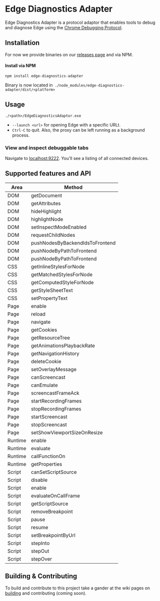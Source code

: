 # Edge Diagnostics Adapter

Edge Diagnostics Adapter is a protocol adaptor that enables tools to debug and diagnose Edge using the [Chrome Debugging Protocol](https://chromedevtools.github.io/debugger-protocol-viewer/).

## Installation

For now we provide binaries on our [releases page](https://github.com/Microsoft/EdgeDiagnosticsAdapter/releases) and via NPM.

#### Install via NPM
```npm install edge-diagnostics-adapter```

Binary is now located in` ./node_modules/edge-diagnostics-adapter/dist/<platform>`

## Usage

```console
./<path>/EdgeDiagnosticsAdaptor.exe
```

* `--launch <url>` for opening Edge with a specific URLt.
* `Ctrl-C` to quit. Also, the proxy can be left running as a background process.

### View and inspect debuggable tabs

Navigate to [localhost:9222](http://localhost:9222). You'll see a listing of all connected devices.

## Supported features and API

| Area  | Method    |
|-------|-----------|
|  DOM  | getDocument
|  DOM  | getAttributes
|  DOM  | hideHighlight
|  DOM  | highlightNode
|  DOM  | setInspectModeEnabled
|  DOM  | requestChildNodes
|  DOM  | pushNodesByBackendIdsToFrontend
|  DOM  | pushNodeByPathToFrontend
|  DOM  | pushNodeByPathToFrontend
|  CSS  | getInlineStylesForNode
|  CSS  | getMatchedStylesForNode
|  CSS  | getComputedStyleForNode
|  CSS  | getStyleSheetText
|  CSS  | setPropertyText
|  Page | enable
|  Page | reload
|  Page | navigate
|  Page | getCookies
|  Page | getResourceTree
|  Page | getAnimationsPlaybackRate
|  Page | getNavigationHistory
|  Page | deleteCookie
|  Page | setOverlayMessage
|  Page | canScreencast
|  Page | canEmulate
|  Page | screencastFrameAck
|  Page | startRecordingFrames
|  Page | stopRecordingFrames
|  Page | startScreencast
|  Page | stopScreencast
|  Page | setShowViewportSizeOnResize
| Runtime | enable
| Runtime | evaluate
| Runtime | callFunctionOn
| Runtime | getProperties
| Script | canSetScriptSource
| Script | disable
| Script | enable
| Script | evaluateOnCallFrame
| Script | getScriptSource
| Script | removeBreakpoint
| Script | pause
| Script | resume
| Script | setBreakpointByUrl
| Script | stepInto
| Script | stepOut
| Script | stepOver


## Building & Contributing
To build and contribute to this project take a gander at the wiki pages on [building](https://github.com/Microsoft/EdgeDiagnosticsAdapter/wiki/Building) and contributing (coming soon).
